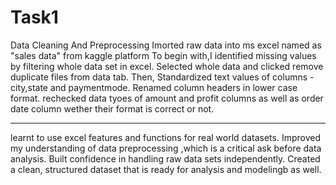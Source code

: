 # Task1
Data Cleaning And Preprocessing
Imorted raw data into ms excel  named as "sales data" from kaggle platform 
To begin with,I identified missing values by filtering whole data set in excel.
Selected whole data and clicked remove duplicate files from data tab.
Then, Standardized text values of columns - city,state and paymentmode.
Renamed column headers in lower case format.
rechecked data tyoes of amount and profit columns as well as order date column wether their format is correct or not.
*********
learnt to use excel features and functions for real world datasets.
Improved my understanding of data preprocessing ,which is a critical ask before data analysis.
Built confidence in handling raw data sets independently.
Created a clean, structured dataset that is ready for analysis and modelingb as well.
